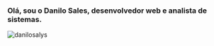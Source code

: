 <h3>Olá, sou o Danilo Sales, desenvolvedor web e analista de sistemas.</h3>

<p><img align="left" style="display:block;" src="https://github-readme-stats.vercel.app/api/top-langs?username=danilosalys&show_icons=true&locale=en&layout=compact" alt="danilosalys" /></p>
